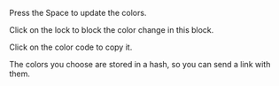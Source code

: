 Press the Space to update the colors.

Click on the lock to block the color change in this block.

Click on the color code to copy it.

The colors you choose are stored in a hash, so you can send a link with them.

